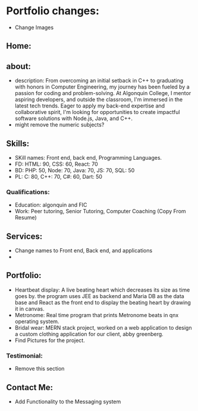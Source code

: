 # Portfolio changes: 
- Change Images
## Home: 

## about: 
- description: From overcoming an initial setback in C++ to graduating with honors in Computer Engineering, my journey has been fueled by a passion for coding and problem-solving. At Algonquin College, I mentor aspiring developers, and outside the classroom, I'm immersed in the latest tech trends. Eager to apply my back-end expertise and collaborative spirit, I'm looking for opportunities to create impactful software solutions with Node.js, Java, and C++.
- might remove the numeric subjects? 
  
## Skills: 
- SKill names: Front end, back end, Programming Languages.
- FD: HTML: 90, CSS: 60, React: 70
- BD: PHP: 50, Node: 70, Java: 70, JS: 70, SQL: 50
- PL: C: 80, C++: 70, C#: 60, Dart: 50
  
### Qualifications: 
- Education: algonquin and FIC
- Work: Peer tutoring, Senior Tutoring, Computer Coaching (Copy From Resume)

## Services: 
- Change names to Front end, Back end, and applications
- 
## Portfolio: 
- Heartbeat display: A live beating heart which decreases its size as time goes by. the program uses JEE as backend and Maria DB as the data base and React as the front end to display the beating heart by drawing it in canvas. 
- Metronome: Real time program that prints Metronome beats in qnx operating system. 
- Bridal wear: MERN stack project, worked on a web application to design a custom clothing application for our client, abby greenberg. 
- Find Pictures for the project. 
  
### Testimonial: 
- Remove this section 
  
## Contact Me: 
- Add Functionality to the Messaging system